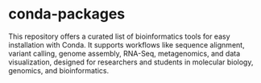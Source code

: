 # conda-packages
This repository offers a curated list of bioinformatics tools for easy installation with Conda. It supports workflows like sequence alignment, variant calling, genome assembly, RNA-Seq, metagenomics, and data visualization, designed for researchers and students in molecular biology, genomics, and bioinformatics.

